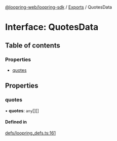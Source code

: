 [@loopring-web/loopring-sdk](../README.md) / [Exports](../modules.md) / QuotesData

# Interface: QuotesData

## Table of contents

### Properties

- [quotes](QuotesData.md#quotes)

## Properties

### quotes

• **quotes**: `any`[][]

#### Defined in

[defs/loopring_defs.ts:161](https://github.com/Loopring/loopring_sdk/blob/29b8a2c/src/defs/loopring_defs.ts#L161)
